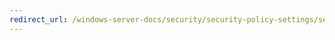 ```yaml
---
redirect_url: /windows-server-docs/security/security-policy-settings/security-options/devices-allowed-to-format-and-eject-removable-media.md
---
```

